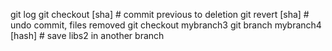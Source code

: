 git log
git checkout [sha] # commit previous to deletion
git revert [sha] # undo commit, files removed
git checkout mybranch3
git branch mybranch4 [hash] # save libs2 in another branch
